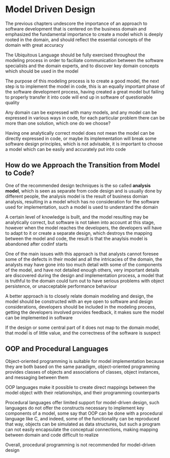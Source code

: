 # Model Driven Design
The previous chapters undescore the importance of an approach to software development that is centered on the business domain and emphasized the fundamental importance to create a model which is deeply rooted in the domain, and should reflect the essential concepts of the domain with great accuracy

The Ubiquitous Language should be fully exercised throughout the modeling process in order to faciliate communication between the software specialists and the domain experts, and to discover key domain concepts which should be used in the model

The purpose of this modeling process is to create a good model, the next step is to implement the model in code, this is an equally important phase of the software development process, having created a great model but failing to properly transfer it into code will end up in software of questionable quality

Any domain can be expressed with many models, and any model can be expressed in various ways in code, for each particular problem there can be more than one solution, which one do we choose?

Having one analytically correct model does not mean the model can be directly expressed in code, or maybe its implementation will break some software design principles, which is not advisable, it is important to choose a model which can be easily and accurately put into code

## How do we Approach the Transition from Model to Code?
One of the recommended design techniques is the so called **analysis model**, which is seen as separate from code design and is usually done by different people, the analysis model is the result of business domian analysis, resulting in a model which has no consideration for the software used for implementation, such a model is used to understand the domain

A certain level of knowledge is built, and the model resulting may be analytically correct, but software is not taken into account at this stage, however when the model reaches the developers, the developers will have to adapt to it or create a separate design, which destroys the mapping between the model and code, the result is that the anaylsis model is abandoned after codinf starts

One of the main issues with this approach is that analysts cannot foresee some of the defects in their model and all the intricacies of the domain, the analysts may have gone into too much detail with some of the components of the model, and have not detailed enough others, very important details are discovered during the design and implementation process, a model that is truthful to the domain could turn out to have serious problems with object persistence, or unacceptable performance behaviour

A better approach is to closely relate domain modeling and design, the model should be constructed with an eye open to software and design considerations, developers should be included in the modeling process, getting the developers involved provides feedback, it makes sure the model can be implemented in software

If the design or some central part of it does not map to the domain model, that model is of little value, and the correctness of the software is suspect

## OOP and Procedural Languages
Object-oriented programming is suitable for model implementation because they are both based on the same paradigm, object-oriented programming provides classes of objects and associations of classes, object instances, and messaging between them

OOP languages make it possible to create direct mappings between the model object with their relationships, and their programming counterparts

Procedural languages offer limited support for model-driven design, such languages do not offer the constructs necessary to implement key components of a model, some say that OOP can be done with a procedural language like C, and indeed, some of the functionality can be reproduced that way, objects can be simulated as data structures, but such a program can not easily encapsulate the conceptual connections, making mapping between domain and code difficult to realize

Overall, procedural programming is not recommended for model-driven design